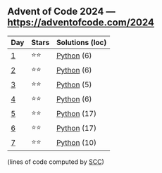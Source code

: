 ## Advent of Code 2024 — https://adventofcode.com/2024

 | Day | Stars | Solutions (loc) |
 |-----|-------|-----------------|
 | [1](https://adventofcode.com/2024/day/1)   | ⭐⭐| [Python](/aoc2024/01/solution.py) (6) |
 | [2](https://adventofcode.com/2024/day/2)   | ⭐⭐| [Python](/aoc2024/02/solution.py) (6) |
 | [3](https://adventofcode.com/2024/day/3)   | ⭐⭐| [Python](/aoc2024/03/solution.py) (5) |
 | [4](https://adventofcode.com/2024/day/4)   | ⭐⭐| [Python](/aoc2024/04/solution.py) (6) |
 | [5](https://adventofcode.com/2024/day/5)   | ⭐⭐| [Python](/aoc2024/05/solution.py) (17) |
 | [6](https://adventofcode.com/2024/day/6)   | ⭐⭐| [Python](/aoc2024/06/solution.py) (17) |
 | [7](https://adventofcode.com/2024/day/7)   | ⭐⭐| [Python](/aoc2024/07/solution.py) (10) |

(lines of code computed by [SCC](https://github.com/boyter/scc))
